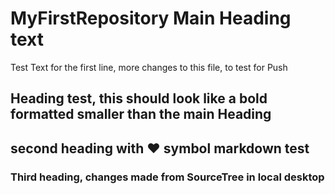# MyFirstRepository Main Heading text

Test Text for the first line, more changes to this file, to test for Push

## Heading test, this should look like a bold formatted smaller than the main Heading

## second heading with :heart: symbol markdown test

### Third heading, changes made from SourceTree in local desktop
